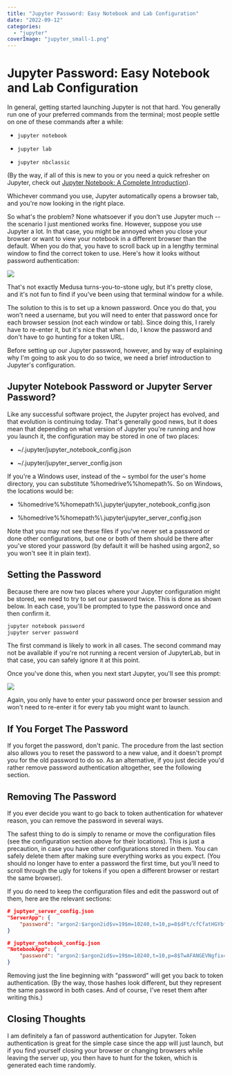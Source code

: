 ```yaml
---
title: "Jupyter Password: Easy Notebook and Lab Configuration"
date: "2022-09-12"
categories: 
  - "jupyter"
coverImage: "jupyter_small-1.png"
---
```

# Jupyter Password: Easy Notebook and Lab Configuration
In general, getting started launching Jupyter is not that hard. You generally run one of your preferred commands from the terminal; most people settle on one of these commands after a while:

- `jupyter notebook`

- `jupyter lab`

- `jupyter nbclassic`

(By the way, if all of this is new to you or you need a quick refresher on Jupyter, check out [Jupyter Notebook: A Complete Introduction](https://codesolid.com/jupyter-notebook-a-complete-introduction/)).

Whichever command you use, Jupyter automatically opens a browser tab, and you're now looking in the right place.

So what's the problem? None whatsoever if you don't use Jupyter much -- the scenario I just mentioned works fine. However, suppose you use Jupyter a lot. In that case, you might be annoyed when you close your browser or want to view your notebook in a different browser than the default. When you do that, you have to scroll back up in a lengthy terminal window to find the correct token to use. Here's how it looks without password authentication:

![](/images/jupyter-password/image-10-1024x561.png)

That's not exactly Medusa turns-you-to-stone ugly, but it's pretty close, and it's not fun to find if you've been using that terminal window for a while.

The solution to this is to set up a known password. Once you do that, you won't need a username, but you will need to enter that password once for each browser session (not each window or tab). Since doing this, I rarely have to re-enter it, but it's nice that when I do, I know the password and don't have to go hunting for a token URL.

Before setting up our Jupyter password, however, and by way of explaining why I'm going to ask you to do so twice, we need a brief introduction to Jupyter's configuration.

## Jupyter Notebook Password or Jupyter Server Password?

Like any successful software project, the Jupyter project has evolved, and that evolution is continuing today. That's generally good news, but it does mean that depending on what version of Jupyter you're running and how you launch it, the configuration may be stored in one of two places:

- ~/.jupyter/jupyter\_notebook\_config.json

- ~/.jupyter/jupyter\_server\_config.json

If you're a Windows user, instead of the ~ symbol for the user's home directory, you can substitute %homedrive%%homepath%. So on Windows, the locations would be:

- \%homedrive%%homepath%\\.jupyter\\jupyter\_notebook\_config.json

- \%homedrive%%homepath%\\.jupyter\\jupyter\_server\_config.json

Note that you may not see these files if you've never set a password or done other configurations, but one or both of them should be there after you've stored your password (by default it will be hashed using argon2, so you won't see it in plain text).

## Setting the Password

Because there are now two places where your Jupyter configuration might be stored, we need to try to set our password twice. This is done as shown below. In each case, you'll be prompted to type the password once and then confirm it.

```bash
jupyter notebook password
jupyter server password 
```

The first command is likely to work in all cases. The second command may not be available if you're not running a recent version of JupyterLab, but in that case, you can safely ignore it at this point.

Once you've done this, when you next start Jupyter, you'll see this prompt:

![](/images/jupyter-password/image-12.png)

Again, you only have to enter your password once per browser session and won't need to re-enter it for every tab you might want to launch.

## If You Forget The Password

If you forget the password, don't panic. The procedure from the last section also allows you to reset the password to a new value, and it doesn't prompt you for the old password to do so. As an alternative, if you just decide you'd rather remove password authentication altogether, see the following section.

## Removing The Password

If you ever decide you want to go back to token authentication for whatever reason, you can remove the password in several ways.

The safest thing to do is simply to rename or move the configuration files (see the configuration section above for their locations). This is just a precaution, in case you have other configurations stored in them. You can safely delete them after making sure everything works as you expect. (You should no longer have to enter a password the first time, but you'll need to scroll through the ugly for tokens if you open a different browser or restart the same browser).

If you do need to keep the configuration files and edit the password out of them, here are the relevant sections:

```json
# juptyer_server_config.json
"ServerApp": {
    "password": "argon2:$argon2id$v=19$m=10240,t=10,p=8$dFt/cfCfatHGYbfZT+XwVw$wn0dewTxxSChtS3QD02wTqxuUkdmf0zsBKyqlosCUJE"
}

# juptyer_notebook_config.json
"NotebookApp": {
    "password": "argon2:$argon2id$v=19$m=10240,t=10,p=8$TwAFANGEVNgfix4gDRIp4w$F1XJnyqoBltqx5/Gwh5i+fcVHCR95kq3pSTLhV62cgU"
}
```

Removing just the line beginning with "password" will get you back to token authentication. (By the way, those hashes look different, but they represent the same password in both cases. And of course, I've reset them after writing this.)

## Closing Thoughts

I am definitely a fan of password authentication for Jupyter. Token authentication is great for the simple case since the app will just launch, but if you find yourself closing your browser or changing browsers while leaving the server up, you then have to hunt for the token, which is generated each time randomly.
